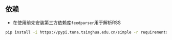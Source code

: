 ## 依赖
- 在使用前先安装第三方依赖库`feedparser`用于解析RSS
```bash
pip install -i https://pypi.tuna.tsinghua.edu.cn/simple -r requirements.txt
```
